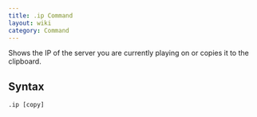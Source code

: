 ```yaml
---
title: .ip Command
layout: wiki
category: Command
---
```

Shows the IP of the server you are currently playing on or copies it to the clipboard.

## Syntax
`.ip [copy]`
